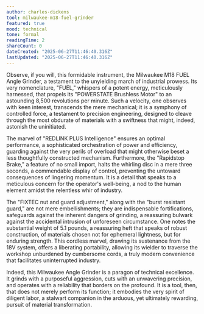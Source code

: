 ```yaml
---
author: charles-dickens
tool: milwaukee-m18-fuel-grinder
featured: true
mood: technical
tone: formal
readingTime: 2
shareCount: 0
dateCreated: "2025-06-27T11:46:40.316Z"
lastUpdated: "2025-06-27T11:46:40.316Z"
---
```


Observe, if you will, this formidable instrument, the Milwaukee M18 FUEL Angle Grinder, a testament to the unyielding march of industrial prowess. Its very nomenclature, "FUEL," whispers of a potent energy, meticulously harnessed, that propels its "POWERSTATE Brushless Motor" to an astounding 8,500 revolutions per minute. Such a velocity, one observes with keen interest, transcends the mere mechanical; it is a symphony of controlled force, a testament to precision engineering, designed to cleave through the most obdurate of materials with a swiftness that might, indeed, astonish the uninitiated.

The marvel of "REDLINK PLUS Intelligence" ensures an optimal performance, a sophisticated orchestration of power and efficiency, guarding against the very perils of overload that might otherwise beset a less thoughtfully constructed mechanism. Furthermore, the "Rapidstop Brake," a feature of no small import, halts the whirling disc in a mere three seconds, a commendable display of control, preventing the untoward consequences of lingering momentum. It is a detail that speaks to a meticulous concern for the operator's well-being, a nod to the human element amidst the relentless whir of industry.

The "FIXTEC nut and guard adjustment," along with the "burst resistant guard," are not mere embellishments; they are indispensable fortifications, safeguards against the inherent dangers of grinding, a reassuring bulwark against the accidental intrusion of unforeseen circumstance. One notes the substantial weight of 5.1 pounds, a reassuring heft that speaks of robust construction, of materials chosen not for ephemeral lightness, but for enduring strength. This cordless marvel, drawing its sustenance from the 18V system, offers a liberating portability, allowing its wielder to traverse the workshop unburdened by cumbersome cords, a truly modern convenience that facilitates uninterrupted industry.

Indeed, this Milwaukee Angle Grinder is a paragon of technical excellence. It grinds with a purposeful aggression, cuts with an unwavering precision, and operates with a reliability that borders on the profound. It is a tool, then, that does not merely perform its function; it embodies the very spirit of diligent labor, a stalwart companion in the arduous, yet ultimately rewarding, pursuit of material transformation.

